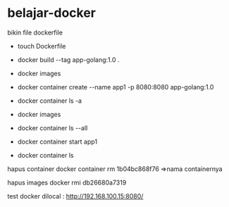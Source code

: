 # belajar-docker

bikin file dockerfile
 - touch Dockerfile
 
 - docker build --tag app-golang:1.0 .
 - docker images
 - docker container create --name app1 -p 8080:8080 app-golang:1.0
 - docker container ls -a
 - docker images
 - docker container ls --all
 - docker container start app1
 - docker container ls
 
 hapus container 
 docker container rm 1b04bc868f76 =>nama containernya
 
 hapus images
 docker rmi db26680a7319
 
 test docker dilocal : 
  http://192.168.100.15:8080/


